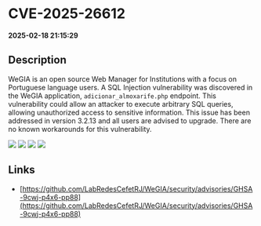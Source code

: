 # CVE-2025-26612

**2025-02-18 21:15:29**

## Description
WeGIA is an open source Web Manager for Institutions with a focus on Portuguese language users. A SQL Injection vulnerability was discovered in the WeGIA application, `adicionar_almoxarife.php` endpoint. This vulnerability could allow an attacker to execute arbitrary SQL queries, allowing unauthorized access to sensitive information. This issue has been addressed in version 3.2.13 and all users are advised to upgrade. There are no known workarounds for this vulnerability.

![](https://img.shields.io/static/v1?label=Exploit&message=Yes&color=red)
![](https://img.shields.io/static/v1?label=Score&message=10.0&color=red)
![](https://img.shields.io/static/v1?label=Severity&message=CRITICAL&color=red)
![](https://img.shields.io/static/v1?label=CWE&message=SQL&color=green)

## Links
- [https://github.com/LabRedesCefetRJ/WeGIA/security/advisories/GHSA-9cwj-p4x6-pp88](https://github.com/LabRedesCefetRJ/WeGIA/security/advisories/GHSA-9cwj-p4x6-pp88)
